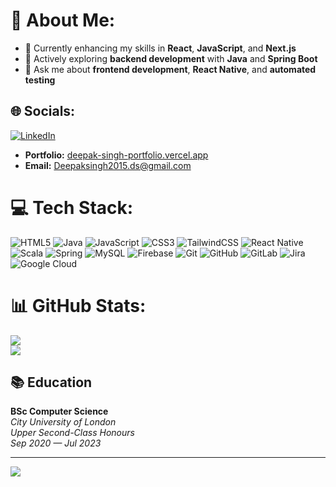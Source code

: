 # 💫 About Me:
- 🔭 Currently enhancing my skills in **React**, **JavaScript**, and **Next.js**<br>
- 🌱  Actively exploring **backend development** with **Java** and **Spring Boot**<br>
- 💬 Ask me about **frontend development**, **React Native**, and **automated testing**


## 🌐 Socials:
[![LinkedIn](https://img.shields.io/badge/LinkedIn-%230077B5.svg?logo=linkedin&logoColor=white)](https://linkedin.com/in/https://www.linkedin.com/in/deepak-singh-06222b214/) 
- **Portfolio:** [deepak-singh-portfolio.vercel.app](https://deepak-singh-portfolio.vercel.app/)
- **Email:** [Deepaksingh2015.ds@gmail.com](mailto:Deepaksingh2015.ds@gmail.com)

# 💻 Tech Stack:
![HTML5](https://img.shields.io/badge/html5-%23E34F26.svg?style=for-the-badge&logo=html5&logoColor=white) ![Java](https://img.shields.io/badge/java-%23ED8B00.svg?style=for-the-badge&logo=openjdk&logoColor=white) ![JavaScript](https://img.shields.io/badge/javascript-%23323330.svg?style=for-the-badge&logo=javascript&logoColor=%23F7DF1E) ![CSS3](https://img.shields.io/badge/css3-%231572B6.svg?style=for-the-badge&logo=css3&logoColor=white) ![TailwindCSS](https://img.shields.io/badge/tailwindcss-%2338B2AC.svg?style=for-the-badge&logo=tailwind-css&logoColor=white) ![React Native](https://img.shields.io/badge/react_native-%2320232a.svg?style=for-the-badge&logo=react&logoColor=%2361DAFB) ![Scala](https://img.shields.io/badge/scala-%23DC322F.svg?style=for-the-badge&logo=scala&logoColor=white) ![Spring](https://img.shields.io/badge/spring-%236DB33F.svg?style=for-the-badge&logo=spring&logoColor=white) ![MySQL](https://img.shields.io/badge/mysql-4479A1.svg?style=for-the-badge&logo=mysql&logoColor=white) ![Firebase](https://img.shields.io/badge/firebase-%23039BE5.svg?style=for-the-badge&logo=firebase) ![Git](https://img.shields.io/badge/git-%23F05033.svg?style=for-the-badge&logo=git&logoColor=white) ![GitHub](https://img.shields.io/badge/github-%23121011.svg?style=for-the-badge&logo=github&logoColor=white) ![GitLab](https://img.shields.io/badge/gitlab-%23181717.svg?style=for-the-badge&logo=gitlab&logoColor=white) ![Jira](https://img.shields.io/badge/jira-%230A0FFF.svg?style=for-the-badge&logo=jira&logoColor=white) ![Google Cloud](https://img.shields.io/badge/GoogleCloud-%234285F4.svg?style=for-the-badge&logo=google-cloud&logoColor=white)
# 📊 GitHub Stats:
![](https://github-readme-streak-stats.herokuapp.com/?user=Deepaksingh1510&theme=dark&hide_border=false)<br/> ![](https://github-readme-stats.vercel.app/api/top-langs/?username=Deepaksingh1510&theme=dark&hide_border=false&include_all_commits=true&count_private=true&layout=compact)

## 📚 Education
**BSc Computer Science**  
*City University of London*  
*Upper Second-Class Honours*  
*Sep 2020 — Jul 2023*

---
[![](https://visitcount.itsvg.in/api?id=Deepaksingh1510&icon=0&color=0)](https://visitcount.itsvg.in)
